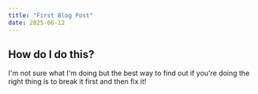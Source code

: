 ```yaml
---
title: "First Blog Post"
date: 2025-06-12
---
```

<h2>How do I do this?</h2>
I'm not sure what I'm doing but the best way to find out if you're 
doing the right thing is to break it first and then fix it!
